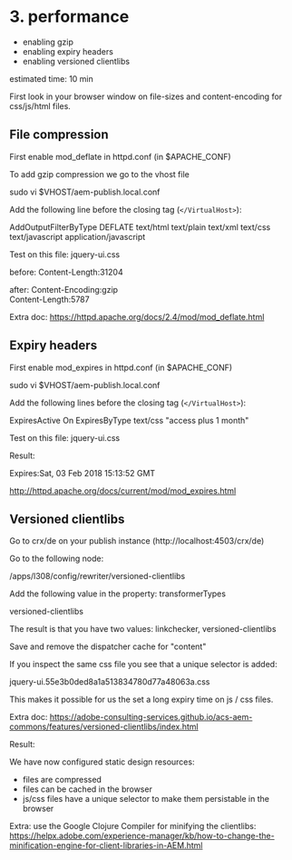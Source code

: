 # 3. performance
* enabling gzip
* enabling expiry headers
* enabling versioned clientlibs

estimated time: 10 min

First look in your browser window on file-sizes and content-encoding for css/js/html files.

## File compression

First enable mod_deflate in httpd.conf (in $APACHE_CONF)

To add gzip compression we go to the vhost file

sudo vi $VHOST/aem-publish.local.conf

Add the following line before the closing tag (`</VirtualHost>`):

AddOutputFilterByType DEFLATE text/html text/plain text/xml text/css text/javascript application/javascript

Test on this file: jquery-ui.css

before:
Content-Length:31204

after:
Content-Encoding:gzip  
Content-Length:5787

Extra doc: https://httpd.apache.org/docs/2.4/mod/mod_deflate.html

## Expiry headers

First enable mod_expires in httpd.conf (in $APACHE_CONF)

sudo vi $VHOST/aem-publish.local.conf

Add the following lines before the closing tag (`</VirtualHost>`):

ExpiresActive On
ExpiresByType text/css "access plus 1 month"

Test on this file: jquery-ui.css

Result:

Expires:Sat, 03 Feb 2018 15:13:52 GMT


http://httpd.apache.org/docs/current/mod/mod_expires.html

## Versioned clientlibs

Go to crx/de on your publish instance (http://localhost:4503/crx/de)

Go to the following node:

/apps/l308/config/rewriter/versioned-clientlibs

Add the following value in the property: transformerTypes

versioned-clientlibs

The result is that you have two values: linkchecker, versioned-clientlibs

Save and remove the dispatcher cache for "content"

If you inspect the same css file you see that a unique selector is added:

jquery-ui.55e3b0ded8a1a513834780d77a48063a.css

This makes it possible for us the set a long expiry time on js / css files.

Extra doc: https://adobe-consulting-services.github.io/acs-aem-commons/features/versioned-clientlibs/index.html

Result:

We have now configured static design resources:
* files are compressed
* files can be cached in the browser
* js/css files have a unique selector to make them persistable in the browser

Extra: use the Google Clojure Compiler for minifying the clientlibs:
https://helpx.adobe.com/experience-manager/kb/how-to-change-the-minification-engine-for-client-libraries-in-AEM.html
